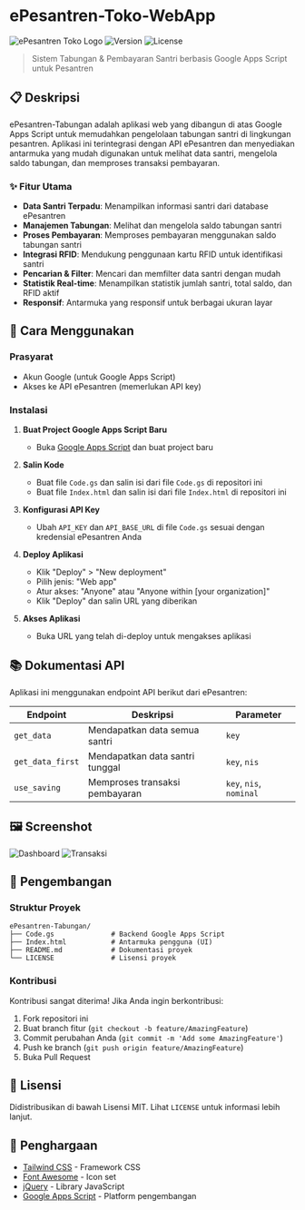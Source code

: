 # ePesantren-Toko-WebApp

![ePesantren Toko Logo](https://camo.githubusercontent.com/c9980da00de26732f310eabebaf7f9767efd23d2a0a9665eb6b29175886ef85f/68747470733a2f2f65706573616e7472656e2e636f2e69642f77702d636f6e74656e742f75706c6f6164732f323032312f30392f65706573616e7472656e5f6869746d2d31353336783333322e706e67)
![Version](https://img.shields.io/badge/version-1.0.0-blue)
![License](https://img.shields.io/badge/license-MIT-green)

> Sistem Tabungan & Pembayaran Santri berbasis Google Apps Script untuk Pesantren

## 📋 Deskripsi

ePesantren-Tabungan adalah aplikasi web yang dibangun di atas Google Apps Script untuk memudahkan pengelolaan tabungan santri di lingkungan pesantren. Aplikasi ini terintegrasi dengan API ePesantren dan menyediakan antarmuka yang mudah digunakan untuk melihat data santri, mengelola saldo tabungan, dan memproses transaksi pembayaran.

### ✨ Fitur Utama

- **Data Santri Terpadu**: Menampilkan informasi santri dari database ePesantren
- **Manajemen Tabungan**: Melihat dan mengelola saldo tabungan santri
- **Proses Pembayaran**: Memproses pembayaran menggunakan saldo tabungan santri
- **Integrasi RFID**: Mendukung penggunaan kartu RFID untuk identifikasi santri
- **Pencarian & Filter**: Mencari dan memfilter data santri dengan mudah
- **Statistik Real-time**: Menampilkan statistik jumlah santri, total saldo, dan RFID aktif
- **Responsif**: Antarmuka yang responsif untuk berbagai ukuran layar

## 🚀 Cara Menggunakan

### Prasyarat

- Akun Google (untuk Google Apps Script)
- Akses ke API ePesantren (memerlukan API key)

### Instalasi

1. **Buat Project Google Apps Script Baru**
   - Buka [Google Apps Script](https://script.google.com/) dan buat project baru

2. **Salin Kode**
   - Buat file `Code.gs` dan salin isi dari file `Code.gs` di repositori ini
   - Buat file `Index.html` dan salin isi dari file `Index.html` di repositori ini

3. **Konfigurasi API Key**
   - Ubah `API_KEY` dan `API_BASE_URL` di file `Code.gs` sesuai dengan kredensial ePesantren Anda

4. **Deploy Aplikasi**
   - Klik "Deploy" > "New deployment"
   - Pilih jenis: "Web app"
   - Atur akses: "Anyone" atau "Anyone within [your organization]"
   - Klik "Deploy" dan salin URL yang diberikan

5. **Akses Aplikasi**
   - Buka URL yang telah di-deploy untuk mengakses aplikasi

## 📚 Dokumentasi API

Aplikasi ini menggunakan endpoint API berikut dari ePesantren:

| Endpoint | Deskripsi | Parameter |
|----------|-----------|-----------|
| `get_data` | Mendapatkan data semua santri | `key` |
| `get_data_first` | Mendapatkan data santri tunggal | `key`, `nis` |
| `use_saving` | Memproses transaksi pembayaran | `key`, `nis`, `nominal` |

## 🖼️ Screenshot

![Dashboard](https://blog.classy.id/upload/gambar_berita/e5d6839ec60f281443323caffce9c029_20250306133352.png)
![Transaksi](https://blog.classy.id/upload/gambar_berita/acdd662ef3e7bf268a752321383edc03_20250306133537.png)

## 🔧 Pengembangan

### Struktur Proyek

```
ePesantren-Tabungan/
├── Code.gs              # Backend Google Apps Script
├── Index.html           # Antarmuka pengguna (UI)
├── README.md            # Dokumentasi proyek
└── LICENSE              # Lisensi proyek
```

### Kontribusi

Kontribusi sangat diterima! Jika Anda ingin berkontribusi:

1. Fork repositori ini
2. Buat branch fitur (`git checkout -b feature/AmazingFeature`)
3. Commit perubahan Anda (`git commit -m 'Add some AmazingFeature'`)
4. Push ke branch (`git push origin feature/AmazingFeature`)
5. Buka Pull Request

## 📄 Lisensi

Didistribusikan di bawah Lisensi MIT. Lihat `LICENSE` untuk informasi lebih lanjut.

## 🙏 Penghargaan

- [Tailwind CSS](https://tailwindcss.com/) - Framework CSS
- [Font Awesome](https://fontawesome.com/) - Icon set
- [jQuery](https://jquery.com/) - Library JavaScript
- [Google Apps Script](https://developers.google.com/apps-script) - Platform pengembangan
